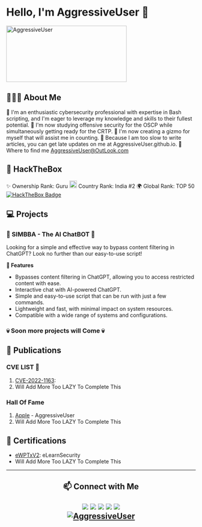# Hello, I'm AggressiveUser 👋
<p align="left">
  <img src="https://images-wixmp-ed30a86b8c4ca887773594c2.wixmp.com/f/4a5382e0-3e5f-4759-be8a-ef1a069dfc0c/df3vfxf-4005413c-a864-46b7-a938-accc6d57b5fa.gif?token=eyJ0eXAiOiJKV1QiLCJhbGciOiJIUzI1NiJ9.eyJzdWIiOiJ1cm46YXBwOjdlMGQxODg5ODIyNjQzNzNhNWYwZDQxNWVhMGQyNmUwIiwiaXNzIjoidXJuOmFwcDo3ZTBkMTg4OTgyMjY0MzczYTVmMGQ0MTVlYTBkMjZlMCIsIm9iaiI6W1t7InBhdGgiOiJcL2ZcLzRhNTM4MmUwLTNlNWYtNDc1OS1iZThhLWVmMWEwNjlkZmMwY1wvZGYzdmZ4Zi00MDA1NDEzYy1hODY0LTQ2YjctYTkzOC1hY2NjNmQ1N2I1ZmEuZ2lmIn1dXSwiYXVkIjpbInVybjpzZXJ2aWNlOmZpbGUuZG93bmxvYWQiXX0.9iAoQJn4ySJ1z-AtOH0lPklEeB2hvBbdBZAw9ORmJsg" alt="AggressiveUser" width=320 height=150>
</p>

## 👨🏻‍💻 About Me

🗿 I'm an enthusiastic cybersecurity professional with expertise in Bash scripting, and I'm eager to leverage my knowledge and skills to their fullest potential.
🗿 I'm now studying offensive security for the OSCP while simultaneously getting ready for the CRTP.
🗿 I'm now creating a gizmo for myself that will assist me in counting.
🗿 Because I am too slow to write articles, you can get late updates on me at AggressiveUser.github.io.
🗿 Where to find me AggressiveUser@OutLook.com

## 🧩 HackTheBox  
✨ Ownership Rank: Guru
<img src="https://www.fg-a.com/flags/india-flag-large.jpg" alt="AggressiveUser" width=20> Country Rank: India #2 
🌍 Global Rank: TOP 50 
[![HackTheBox Badge](https://www.hackthebox.eu/badge/image/17569)](https://www.hackthebox.eu/profile/17569)

## 💻 Projects
### 🦁 SIMBBA - The AI ChatBOT 🤖
Looking for a simple and effective way to bypass content filtering in ChatGPT? Look no further than our easy-to-use script!

**🚀 Features**
- Bypasses content filtering in ChatGPT, allowing you to access restricted content with ease.
- Interactive chat with AI-powered ChatGPT.
- Simple and easy-to-use script that can be run with just a few commands.
- Lightweight and fast, with minimal impact on system resources.
- Compatible with a wide range of systems and configurations.

### 💀 Soon more projects will Come 💀

## 📝 Publications
### CVE LIST 🎯

1.  [CVE-2022-1163](https://cve.mitre.org/cgi-bin/cvename.cgi?name=CVE-2022-1163): 
2. Will Add More Too LAZY To Complete This

### Hall Of Fame
1.  [Apple](https://support.apple.com/en-in/HT201536) - AggressiveUser
2. Will Add More Too LAZY To Complete This
 
## 📜 Certifications
- [eWPTxV2](https://verified.elearnsecurity.com/certificates/f4aa3ea5-1bf2-4cf6-b6e3-376a4b52c61c): eLearnSecurity 
- Will Add More Too LAZY To Complete This


---
<h2 align="center"> 📫 Connect with Me
<p align="center">  <a href="https://github.com/AggressiveUser"><img src="https://img.shields.io/badge/GitHub-000?style=for-the-badge&logo=github&logoColor=white"/></a>  <a href="https://www.linkedin.com/in/AggressiveUser/"><img src="https://img.shields.io/badge/LinkedIn-0077B5?style=for-the-badge&logo=linkedin&logoColor=white"/></a>  <a href="https://twitter.com/AggressiveUserX"><img src="https://img.shields.io/badge/Twitter-1DA1F2?style=for-the-badge&logo=twitter&logoColor=white"/></a>  <a href="https://t.me/AggressiveUser"><img src="https://img.shields.io/badge/Telegram-2CA5E0?style=for-the-badge&logo=telegram&logoColor=white"/></a>  <a href="mailto:AggressiveUser@OutLook.com"><img src="https://img.shields.io/badge/AggressiveUser-D14836?style=for-the-badge&logo=MicroSoft&logoColor=white"/></a><br> <a href="https://www.hackthebox.eu/home/users/profile/17569"><img src="https://www.hackthebox.eu/badge/image/17569" alt="AggressiveUser"></a>  </p>
